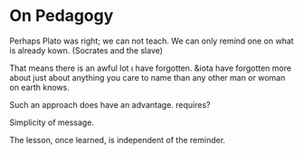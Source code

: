 # On Pedagogy

Perhaps Plato was right; we can not teach. We can only remind one on what is
already kown. (Socrates and the slave)

That means there is an awful lot &iota; have forgotten. &iota have forgotten
more about just about anything you care to name than any other man or woman on
earth knows.

Such an approach does have an advantage. requires?

Simplicity of message.

The lesson, once learned, is independent of the reminder.
